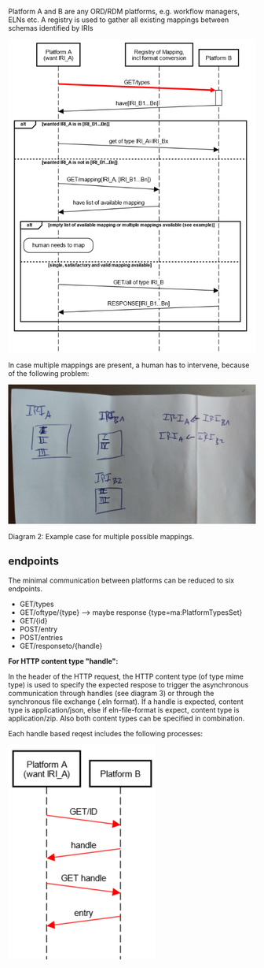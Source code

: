 Platform A and B are any ORD/RDM platforms, e.g. workflow managers, ELNs etc.
A registry is used to gather all existing mappings between schemas identified by IRIs

<img src="./diagrams/diagram1.png" width="600" alt="DIAGRAM1.png">

In case multiple mappings are present, a human has to intervene, because of the following problem:

<img src="./diagrams/diagram2.jpeg" width="600" alt="DIAGRAM2.png">

Diagram 2: Example case for multiple possible mappings.

## endpoints

The minimal communication between platforms can be reduced to six endpoints.

- GET/types
- GET/oftype/{type} --> maybe response {type=ma:PlatformTypesSet}
- GET/{id}
- POST/entry
- POST/entries
- GET/responseto/{handle}

**For HTTP content type "handle":**

In the header of the HTTP request, the HTTP content type (of type mime type) is used to specify the expected respose to trigger the asynchronous communication through handles (see diagram 3) or through the synchronous file exchange (.eln format). If a handle is expected, content type is application/json, else if eln-file-format is expect, content type is application/zip. Also both content types can be specified in combination.

Each handle based reqest includes the following processes:

<img src="./diagrams/diagram3.png" width="300" alt="DIAGRAM3.png">
